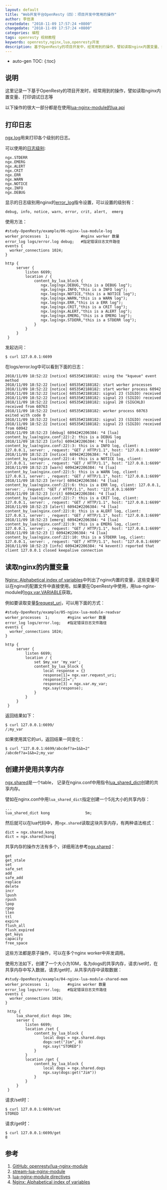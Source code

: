 ```yaml
---
layout: default
title: "Web开发平台OpenResty（四）：项目开发中常用的操作"
author: 李佶澳
createdate: "2018-11-09 17:57:24 +0800"
changedate: "2018-11-09 17:57:24 +0800"
categories: 编程
tags: openresty 视频教程
keywords: openresty,nginx,lua,openresty开发
description: 基于OpenResty的项目开发中，经常用到的操作，譬如读取nginx内置变量、打印调试日志等
---
```


* auto-gen TOC:
{:toc}

## 说明

这里记录一下基于OpenResty的项目开发时，经常用到的操作，譬如读取nginx内置变量、打印调试日志等

以下操作的很大一部分都是在使用[lua-nginx-module的lua api](https://github.com/openresty/lua-nginx-module#nginx-api-for-lua)

## 打印日志

[ngx.log](https://github.com/openresty/lua-nginx-module#ngxlog)用来打印各个级别的日志。

可以使用的[日志级别](https://github.com/openresty/lua-nginx-module#nginx-log-level-constants):

	ngx.STDERR
	ngx.EMERG
	ngx.ALERT
	ngx.CRIT
	ngx.ERR
	ngx.WARN
	ngx.NOTICE
	ngx.INFO
	ngx.DEBUG

显示的日志级别用nginx的[error_log](http://nginx.org/en/docs/ngx_core_module.html#error_log)指令设置，可以设置的级别有：

	debug, info, notice, warn, error, crit, alert,  emerg

使用方法：

	#study-OpenResty/example/06-nginx-lua-module-log
	worker_processes  1;              #nginx worker 数量
	error_log logs/error.log debug;   #指定错误日志文件路径
	events {
	  worker_connections 1024;
	}
	
	http {
	     server {
	         listen 6699;
	         location / {
	             content_by_lua_block {
	                ngx.log(ngx.DEBUG,"this is a DEBUG log");
	                ngx.log(ngx.INFO,"this is a INFO log");
	                ngx.log(ngx.NOTICE,"this is a NOTICE log");
	                ngx.log(ngx.WARN,"this is a WARN log");
	                ngx.log(ngx.ERR,"this is a ERR log");
	                ngx.log(ngx.CRIT,"this is a CRIT log");
	                ngx.log(ngx.ALERT,"this is a ALERT log");
	                ngx.log(ngx.EMERG,"this is a EMERG log");
	                ngx.log(ngx.STDERR,"this is a STDERR log");
	             }
	         }
	     }
	 }

发起访问：

	$ curl 127.0.0.1:6699

在logs/error.log中可以看到下面的日志：

	2018/11/09 18:52:22 [notice] 60535#2188182: using the "kqueue" event method
	2018/11/09 18:52:22 [notice] 60535#2188182: start worker processes
	2018/11/09 18:52:22 [notice] 60535#2188182: start worker process 60942
	2018/11/09 18:52:22 [notice] 60535#2188182: signal 23 (SIGIO) received
	2018/11/09 18:52:22 [notice] 60535#2188182: signal 23 (SIGIO) received
	2018/11/09 18:52:22 [notice] 60535#2188182: signal 20 (SIGCHLD) received from 60763
	2018/11/09 18:52:22 [notice] 60535#2188182: worker process 60763 exited with code 0
	2018/11/09 18:52:22 [notice] 60535#2188182: signal 23 (SIGIO) received
	2018/11/09 18:52:22 [notice] 60535#2188182: signal 23 (SIGIO) received from 60942
	2018/11/09 18:52:23 [debug] 60942#2206384: *4 [lua] content_by_lua(nginx.conf:22):2: this is a DEBUG log
	2018/11/09 18:52:23 [info] 60942#2206384: *4 [lua] content_by_lua(nginx.conf:22):3: this is a INFO log, client: 127.0.0.1, server: , request: "GET / HTTP/1.1", host: "127.0.0.1:6699"
	2018/11/09 18:52:23 [notice] 60942#2206384: *4 [lua] content_by_lua(nginx.conf:22):4: this is a NOTICE log, client: 127.0.0.1, server: , request: "GET / HTTP/1.1", host: "127.0.0.1:6699"
	2018/11/09 18:52:23 [warn] 60942#2206384: *4 [lua] content_by_lua(nginx.conf:22):5: this is a WARN log, client: 127.0.0.1, server: , request: "GET / HTTP/1.1", host: "127.0.0.1:6699"
	2018/11/09 18:52:23 [error] 60942#2206384: *4 [lua] content_by_lua(nginx.conf:22):6: this is a ERR log, client: 127.0.0.1, server: , request: "GET / HTTP/1.1", host: "127.0.0.1:6699"
	2018/11/09 18:52:23 [crit] 60942#2206384: *4 [lua] content_by_lua(nginx.conf:22):7: this is a CRIT log, client: 127.0.0.1, server: , request: "GET / HTTP/1.1", host: "127.0.0.1:6699"
	2018/11/09 18:52:23 [alert] 60942#2206384: *4 [lua] content_by_lua(nginx.conf:22):8: this is a ALERT log, client: 127.0.0.1, server: , request: "GET / HTTP/1.1", host: "127.0.0.1:6699"
	2018/11/09 18:52:23 [emerg] 60942#2206384: *4 [lua] content_by_lua(nginx.conf:22):9: this is a EMERG log, client: 127.0.0.1, server: , request: "GET / HTTP/1.1", host: "127.0.0.1:6699"
	2018/11/09 18:52:23 [] 60942#2206384: *4 [lua] content_by_lua(nginx.conf:22):10: this is a STDERR log, client: 127.0.0.1, server: , request: "GET / HTTP/1.1", host: "127.0.0.1:6699"
	2018/11/09 18:52:23 [info] 60942#2206384: *4 kevent() reported that client 127.0.0.1 closed keepalive connection

## 读取nginx的内置变量

[Nginx: Alphabetical index of variables][4]中列出了nginx内置的变量，这些变量可以在nginx的配置文件中直接使用。如果要在OpenResty中使用，用lua-nginx-module的[ngx.var.VARIABLE](https://github.com/openresty/lua-nginx-module#ngxvarvariable)获取。

例如要读取变量[$request_uri](http://nginx.org/en/docs/http/ngx_http_core_module.html#var_request_uri)，可以用下面的方式：

	#study-OpenResty/example/05-nginx-lua-module-readvar
	worker_processes  1;        #nginx worker 数量
	error_log logs/error.log;   #指定错误日志文件路径
	events {
	  worker_connections 1024;
	}
	
	http {
	     server {
	         listen 6699;
	         location / {
	             set $my_var 'my_var';
	             content_by_lua_block {
	                 local response = {}
	                 response[1]= ngx.var.request_uri;
	                 response[2]=";"
	                 response[3] = ngx.var.my_var;
	                 ngx.say(response);
	             }
	         }
	     }
	 }

返回结果如下：

	$ curl 127.0.0.1:6699/
	/;my_var

如果使用其它的uri，返回结果一同变化：

	$ curl "127.0.0.1:6699/abcdef?a=1&b=2"
	/abcdef?a=1&b=2;my_var

## 创建并使用共享内存

[ngx.shared](https://github.com/openresty/lua-nginx-module#ngxshareddict)是一个table，
记录在nginx.conf中用指令[lua_shared_dict](https://github.com/openresty/lua-nginx-module#lua_shared_dict)创建的共享内存。

譬如在nginx.conf中用`lua_shared_dict`指定创建一个5兆大小的共享内存：

	...
	lua_shared_dict kong                5m;

然后就可以在lua代码中，用`ngx.shared`读取这块共享内存，有两种语法格式：

	dict = ngx.shared.kong
	dict = ngx.shared[kong]

共享内存的操作方法有多个，详细用法参考[ngx.shared](https://github.com/openresty/lua-nginx-module#ngxshareddict)：

	get
	get_stale
	set
	safe_set
	add
	safe_add
	replace
	delete
	incr
	lpush
	rpush
	lpop
	rpop
	llen
	ttl
	expire
	flush_all
	flush_expired
	get_keys
	capacity
	free_space

这些方法都是原子操作，可以在多个nginx worker中并发调用。

使用方法如下，创建了一个大小为10M，名为dogs的共享内存，请求/set时，在共享内存中写入数据，请求/get时，从共享内存中读取数据：

	#study-OpenResty/example/04-nginx-lua-module-shared-mem
	worker_processes  1;        #nginx worker 数量
	error_log logs/error.log;   #指定错误日志文件路径
	events {
	  worker_connections 1024;
	}
	
	 http {
	     lua_shared_dict dogs 10m;
	     server {
	         listen 6699;
	         location /set {
	             content_by_lua_block {
	                 local dogs = ngx.shared.dogs
	                 dogs:set("Jim", 8)
	                 ngx.say("STORED")
	             }
	         }
	         location /get {
	             content_by_lua_block {
	                 local dogs = ngx.shared.dogs
	                 ngx.say(dogs:get("Jim"))
	             }
	         }
	     }
	 }

请求/set时： 

	$ curl 127.0.0.1:6699/set
	STORED

请求/get时： 

	$ curl 127.0.0.1:6699/get
	8

## 参考

1. [GitHub: openresty/lua-nginx-module][1]
2. [stream-lua-nginx-module][2]
3. [lua-nginx-module directives][3]
4. [Nginx: Alphabetical index of variables][4]

[1]: https://github.com/openresty/lua-nginx-module  "GitHub: openresty/lua-nginx-module"
[2]: https://github.com/openresty/stream-lua-nginx-module#readme  "stream-lua-nginx-module" 
[3]: https://github.com/openresty/lua-nginx-module#directives  "lua-nginx-module directives"
[4]: http://nginx.org/en/docs/varindex.html "Nginx: Alphabetical index of variables"
